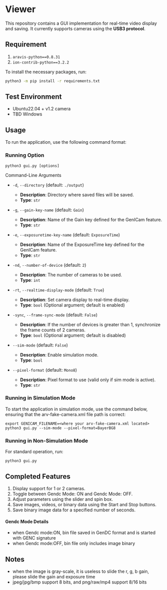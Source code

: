 
# Viewer

This repository contains a GUI implementation for real-time video display and saving. It currently supports cameras using the **USB3 protocol**.

## Requirement 
1. `aravis-python==0.8.31`
2. `ion-contrib-python==3.2.2`

To install the necessary packages, run:
```bash
python3 -m pip install -r requirements.txt
```

## Test Environment
- Ubuntu22.04 + v1.2 camera
- TBD Windows

## Usage

To run the application, use the following command format:
### Running Option
```
python3 gui.py [options]
```

Command-Line Arguments

- `-d`, `--directory` (default: `./output`)
  - **Description**: Directory where saved files will be saved.
  - **Type**: `str`
  
- `-g`, `--gain-key-name` (default: `Gain`)
  - **Description**: Name of the Gain key defined for the GenICam feature.
  - **Type**: `str`
  
- `-e`, `--exposuretime-key-name` (default: `ExposureTime`)
  - **Description**: Name of the ExposureTime key defined for the GenICam feature.
  - **Type**: `str`
  
- `-nd`, `--number-of-device` (default: `2`)
  - **Description**: The number of cameras to be used.
  - **Type**: `int`
  
- `-rt`, `--realtime-display-mode` (default: `True`)
  - **Description**: Set camera display to real-time display.
  - **Type**: `bool` (Optional argument; default is enabled)
  
- `-sync`, `--frame-sync-mode` (default: `False`)
  - **Description**: If the number of devices is greater than 1, synchronize the frame counts of 2 cameras.
  - **Type**: `bool` (Optional argument; default is disabled)
  
- `--sim-mode` (default: `False`)
  - **Description**: Enable simulation mode.
  - **Type**: `bool`
  
- `--pixel-format` (default: `Mono8`)
  - **Description**: Pixel format to use (valid only if sim mode is active).
  - **Type**: `str`

### Running in Simulation Mode

To start the application in simulation mode, use the command below, ensuring that the arv-fake-camera.xml file path is correct:
```
export GENICAM_FILENAME=<where your arv-fake-camera.xml located>
python3 gui.py --sim-mode --pixel-format=BayerBG8
```

### Running in Non-Simulation Mode
For standard operation, run:
```
python3 gui.py
```

## Completed Features

1. Display support for 1 or 2 cameras.
2. Toggle between Gendc Mode: ON and Gendc Mode: OFF.
3. Adjust parameters using the slider and spin box.
4. Save images, videos, or binary data using the Start and Stop buttons.
5. Save binary image data for a specified number of seconds.

#### Gendc Mode Details

- when Gendc mode:ON, bin file saved in GenDC format and is started with GENC signature
- when Gendc mode:OFF, bin file only includes image binary


## Notes

- when the image is gray-scale, it is useless to slide the r, g, b gain, please slide the gain and exposure time
- jpeg/jpg/bmp support 8 bits, and png/raw/mp4 support 8/16 bits 
